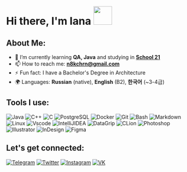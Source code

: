 # Hi there, I'm Iana <img src="https://media.giphy.com/media/mGcNjsfWAjY5AEZNw6/giphy.gif" width="50">

## About Me:

- 🌱 I’m currently learning **QA, Java** and studying in [**School 21**](https://21-school.ru/)
- 📫 How to reach me: **n8kchrn@gmail.com**
- ⚡ Fun fact: I have a Bachelor's Degree in Architecture
- 🌍 Languages: **Russian** (native), **English** (B2),  **한국어** (~3-4급)


## Tools I use:
  
![Java](https://img.shields.io/badge/Java-ED8B00?style=flat&logo=java&logoColor=white)
![C++](https://img.shields.io/badge/C%2B%2B-00599C?style=flat&logo=c%2B%2B&logoColor=white)
![C](https://img.shields.io/badge/C-00599C?style=flat&logo=c&logoColor=white)
![PostgreSQL](https://img.shields.io/badge/PostgreSQL-4169E1?style=flat&logo=postgreSQL&logoColor=white)
![Docker](https://img.shields.io/badge/Docker-2496ED?style=flat&logo=docker&logoColor=white)
![Git](https://img.shields.io/badge/GIT-E44C30?style=flat&logo=git&logoColor=white)
![Bash](https://img.shields.io/badge/Bash-4EAA25?style=flat&logo=GNU%20Bash&logoColor=white)
![Markdown](https://img.shields.io/badge/Markdown-000000?style=flat&logo=markdown&logoColor=white)
![Linux](https://img.shields.io/badge/Linux-FCC624?style=flat&logo=linux&logoColor=black)
![Vscode](https://img.shields.io/badge/Visual_Studio_Code-0078D4?style=flat&logo=visual%20studio%20code&logoColor=white)
![IntelliJIDEA](https://img.shields.io/badge/IntelliJ%20IDEA-F53463?style=flat&logo=intellijidea&logoColor=white)
![DataGrip](https://img.shields.io/badge/DataGrip-CD67EE?style=flat&logo=datagrip&logoColor=white)
![CLion](https://img.shields.io/badge/CLion-15C1AF?style=flat&logo=clion&logoColor=white)
![Photoshop](https://img.shields.io/badge/Adobe%20Photoshop-31A8FF?style=flat&logo=Adobe%20Photoshop&logoColor=001E36)
![Illustrator](https://img.shields.io/badge/Adobe%20Illustrator-FF9A00?style=flat&logo=Adobe%20Illustrator&logoColor=330000)
![InDesign](https://img.shields.io/badge/Adobe%20InDesign-FF3366?style=flat&logo=Adobe%20InDesign&logoColor=49021F)
![Figma](https://img.shields.io/badge/Figma-F24E1E?style=flat&logo=figma&logoColor=white)

## Let's get connected:
[![Telegram](https://img.shields.io/badge/@gloomyjana-26A5E4?style=flat&logo=telegram&logoColor=white)](https://t.me/gloomyjana)
[![Twitter](https://img.shields.io/badge/@gloomyjana-1DA1F2?style=flat&logo=twitter&logoColor=white)](https://twitter.com/gloomyjana)
[![Instagram](https://img.shields.io/badge/@gl8myana-E4405F?style=flat&logo=instagram&logoColor=white)](https://www.instagram.com/gl8myana)
[![VK](https://img.shields.io/badge/@akchur1na-0077FF?style=flat&logo=vk&logoColor=white)](https://vk.com/akchur1na)

